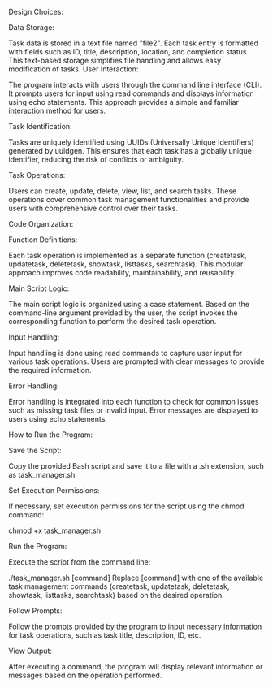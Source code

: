 Design Choices:

Data Storage:

Task data is stored in a text file named "file2". Each task entry is formatted with fields such as ID, title, description, location, and completion status. This text-based storage simplifies file handling and allows easy modification of tasks.
User Interaction:

The program interacts with users through the command line interface (CLI). It prompts users for input using read commands and displays information using echo statements. This approach provides a simple and familiar interaction method for users.

Task Identification:

Tasks are uniquely identified using UUIDs (Universally Unique Identifiers) generated by uuidgen. This ensures that each task has a globally unique identifier, reducing the risk of conflicts or ambiguity.

Task Operations:

Users can create, update, delete, view, list, and search tasks. These operations cover common task management functionalities and provide users with comprehensive control over their tasks.

Code Organization:

Function Definitions:

Each task operation is implemented as a separate function (createtask, updatetask, deletetask, showtask, listtasks, searchtask). This modular approach improves code readability, maintainability, and reusability.

Main Script Logic:

The main script logic is organized using a case statement. Based on the command-line argument provided by the user, the script invokes the corresponding function to perform the desired task operation.

Input Handling:

Input handling is done using read commands to capture user input for various task operations. Users are prompted with clear messages to provide the required information.

Error Handling:

Error handling is integrated into each function to check for common issues such as missing task files or invalid input. Error messages are displayed to users using echo statements.

How to Run the Program:

Save the Script:

Copy the provided Bash script and save it to a file with a .sh extension, such as task_manager.sh.


Set Execution Permissions:

If necessary, set execution permissions for the script using the chmod command:

chmod +x task_manager.sh

Run the Program:

Execute the script from the command line:

./task_manager.sh [command]
Replace [command] with one of the available task management commands (createtask, updatetask, deletetask, showtask, listtasks, searchtask) based on the desired operation.

Follow Prompts:

Follow the prompts provided by the program to input necessary information for task operations, such as task title, description, ID, etc.

View Output:

After executing a command, the program will display relevant information or messages based on the operation performed.










